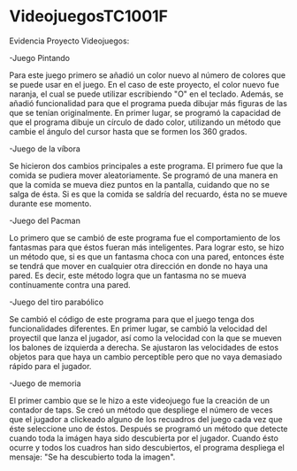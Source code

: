 # VideojuegosTC1001F
Evidencia Proyecto Videojuegos:


-Juego Pintando

Para este juego primero se añadió un color nuevo al número de colores que se puede usar en el juego. En el caso de este proyecto,
el color nuevo fue naranja, el cual se puede utilizar escribiendo "O" en el teclado.
Además, se añadió funcionalidad para que el programa pueda dibujar más figuras de las que se tenían originalmente.
En primer lugar, se programó la capacidad de que el programa dibuje un círculo de dado color, utilizando un método que cambie el
ángulo del cursor hasta que se formen los 360 grados.


-Juego de la víbora

Se hicieron dos cambios principales a este programa.
El primero fue que la comida se pudiera mover aleatoriamente. Se programó de una manera en que la comida se mueva diez puntos en 
la pantalla, cuidando que no se salga de ésta. Si es que la comida se saldría del recuardo, ésta no se mueve durante ese momento.


-Juego del Pacman

Lo primero que se cambió de este programa fue el comportamiento de los fantasmas para que éstos fueran más inteligentes. Para lograr
esto, se hizo un método que, si es que un fantasma choca con una pared, entonces éste se tendrá que mover en cualquier otra dirección
en donde no haya una pared. Es decir, este método logra que un fantasma no se mueva contínuamente contra una pared.


-Juego del tiro parabólico

Se cambió el código de este programa para que el juego tenga dos funcionalidades diferentes.
En primer lugar, se cambió la velocidad del proyectil que lanza el jugador, así como la velocidad con la que se mueven los balones
de izquierda a derecha. Se ajustaron las velocidades de estos objetos para que haya un cambio perceptible pero que no vaya 
demasiado rápido para el jugador.


-Juego de memoria

El primer cambio que se le hizo a este videojuego fue la creación de un contador de taps. Se creó un método que despliege el 
número de veces que el jugador a clickeado alguno de los recuadros del juego cada vez que éste seleccione uno de éstos.
Después se programó un método que detecte cuando toda la imágen haya sido descubierta por el jugador. Cuando ésto ocurre y todos
los cuadros han sido descubiertos, el programa despliega el mensaje: "Se ha descubierto toda la imagen".
